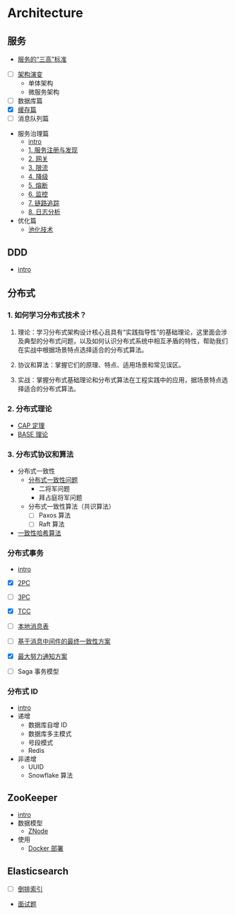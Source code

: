 # Architecture

## 服务
- [服务的“三高”标准](/docs/服务/服务的“三高”标准.md)
- [ ] [架构演变](/docs/服务/架构演变.md)
    - 单体架构
    - 微服务架构
- [ ] 数据库篇
- [x] [缓存篇](/docs/服务/缓存.md)
- [ ] 消息队列篇
- 服务治理篇
    - [intro](/docs/服务/服务治理篇/README.md)
    - [1. 服务注册与发现](/docs/服务/服务治理篇/1.服务注册与发现.md)
    - [2. 网关](/docs/服务/服务治理篇/2.网关.md)
    - [3. 限流](/docs/服务/服务治理篇/3.限流.md)
    - [4. 降级](/docs/服务/服务治理篇/4.降级.md)
    - [5. 熔断](/docs/服务/服务治理篇/5.熔断.md)
    - [6. 监控](/docs/服务/服务治理篇/6.监控.md)
    - [7. 链路追踪](/docs/服务/服务治理篇/7.链路追踪.md)
    - [8. 日志分析](/docs/服务/服务治理篇/8.日志分析.md)
- 优化篇
    - [池化技术](/docs/服务/优化/池化技术.md)


## DDD

- [intro](./docs/DDD)


## 分布式

### 1. 如何学习分布式技术？

1. 理论：学习分布式架构设计核心且具有“实践指导性”的基础理论，这里面会涉及典型的分布式问题，以及如何认识分布式系统中相互矛盾的特性，帮助我们在实战中根据场景特点选择适合的分布式算法。

2. 协议和算法：掌握它们的原理、特点、适用场景和常见误区。

3. 实战：掌握分布式基础理论和分布式算法在工程实践中的应用，据场景特点选择适合的分布式算法。


### 2. 分布式理论

- [CAP 定理](/docs/分布式理论/CAP.md)
- [BASE 理论](/docs/分布式理论/BASE.md)

### 3. 分布式协议和算法

- 分布式一致性
    - [分布式一致性问题](/docs/分布式协议和算法/分布式一致性问题.md)
        - 二将军问题
        - 拜占庭将军问题
    - 分布式一致性算法（共识算法）
        - [ ] Paxos 算法
        - [ ] Raft 算法
- [一致性哈希算法](/docs/分布式协议和算法/一致性哈希算法.md)


### 分布式事务
- [intro](/docs/分布式事务/README.md)
- [x] [2PC](/docs/分布式事务/2PC.md)
- [ ] [3PC](/docs/分布式事务/3PC.md)
- [x] [TCC](/docs/分布式事务/TCC.md)
- [ ] [本地消息表](/docs/分布式事务/本地消息表.md)
- [ ] [基于消息中间件的最终一致性方案](/docs/分布式事务/基于消息中间件的最终一致性方案.md)
- [x] [最大努力通知方案](/docs/分布式事务/最大努力通知方案.md)
- [ ] Saga 事务模型


### 分布式 ID
- [intro](/docs/分布式ID/README.md)
- 递增
    - 数据库自增 ID
    - 数据库多主模式
    - 号段模式
    - Redis
- 非递增
    - UUID
    - Snowflake 算法


## ZooKeeper

- [intro](/docs/ZooKeeper/README.md)
- 数据模型
    - [ZNode](/docs/ZooKeeper/数据模型/ZNode.md)
- 使用
    - [Docker 部署](/docs/ZooKeeper/使用/Docker部署.md)


## Elasticsearch

- [ ] [倒排索引](/docs/Elasticsearch/倒排索引.md)
- [面试题](/docs/Elasticsearch/面试题.md)
